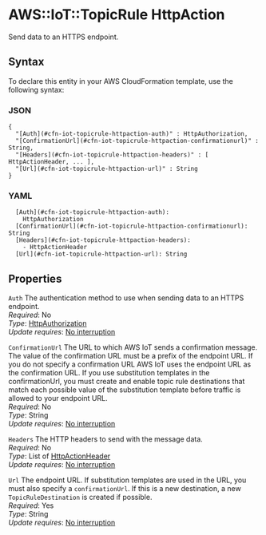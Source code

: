 # AWS::IoT::TopicRule HttpAction<a name="aws-properties-iot-topicrule-httpaction"></a>

Send data to an HTTPS endpoint\.

## Syntax<a name="aws-properties-iot-topicrule-httpaction-syntax"></a>

To declare this entity in your AWS CloudFormation template, use the following syntax:

### JSON<a name="aws-properties-iot-topicrule-httpaction-syntax.json"></a>

```
{
  "[Auth](#cfn-iot-topicrule-httpaction-auth)" : HttpAuthorization,
  "[ConfirmationUrl](#cfn-iot-topicrule-httpaction-confirmationurl)" : String,
  "[Headers](#cfn-iot-topicrule-httpaction-headers)" : [ HttpActionHeader, ... ],
  "[Url](#cfn-iot-topicrule-httpaction-url)" : String
}
```

### YAML<a name="aws-properties-iot-topicrule-httpaction-syntax.yaml"></a>

```
  [Auth](#cfn-iot-topicrule-httpaction-auth): 
    HttpAuthorization
  [ConfirmationUrl](#cfn-iot-topicrule-httpaction-confirmationurl): String
  [Headers](#cfn-iot-topicrule-httpaction-headers): 
    - HttpActionHeader
  [Url](#cfn-iot-topicrule-httpaction-url): String
```

## Properties<a name="aws-properties-iot-topicrule-httpaction-properties"></a>

`Auth`  <a name="cfn-iot-topicrule-httpaction-auth"></a>
The authentication method to use when sending data to an HTTPS endpoint\.  
*Required*: No  
*Type*: [HttpAuthorization](aws-properties-iot-topicrule-httpauthorization.md)  
*Update requires*: [No interruption](https://docs.aws.amazon.com/AWSCloudFormation/latest/UserGuide/using-cfn-updating-stacks-update-behaviors.html#update-no-interrupt)

`ConfirmationUrl`  <a name="cfn-iot-topicrule-httpaction-confirmationurl"></a>
The URL to which AWS IoT sends a confirmation message\. The value of the confirmation URL must be a prefix of the endpoint URL\. If you do not specify a confirmation URL AWS IoT uses the endpoint URL as the confirmation URL\. If you use substitution templates in the confirmationUrl, you must create and enable topic rule destinations that match each possible value of the substitution template before traffic is allowed to your endpoint URL\.  
*Required*: No  
*Type*: String  
*Update requires*: [No interruption](https://docs.aws.amazon.com/AWSCloudFormation/latest/UserGuide/using-cfn-updating-stacks-update-behaviors.html#update-no-interrupt)

`Headers`  <a name="cfn-iot-topicrule-httpaction-headers"></a>
The HTTP headers to send with the message data\.  
*Required*: No  
*Type*: List of [HttpActionHeader](aws-properties-iot-topicrule-httpactionheader.md)  
*Update requires*: [No interruption](https://docs.aws.amazon.com/AWSCloudFormation/latest/UserGuide/using-cfn-updating-stacks-update-behaviors.html#update-no-interrupt)

`Url`  <a name="cfn-iot-topicrule-httpaction-url"></a>
The endpoint URL\. If substitution templates are used in the URL, you must also specify a `confirmationUrl`\. If this is a new destination, a new `TopicRuleDestination` is created if possible\.  
*Required*: Yes  
*Type*: String  
*Update requires*: [No interruption](https://docs.aws.amazon.com/AWSCloudFormation/latest/UserGuide/using-cfn-updating-stacks-update-behaviors.html#update-no-interrupt)